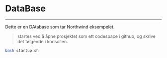 # DataBase
----------------------------
Dette er en DAtabase som tar Northwind eksempelet.

>startes ved å åpne prosjektet som ett codespace i github, og skrive det følgende i konsollen.
```bash
bash startup.sh
``` 